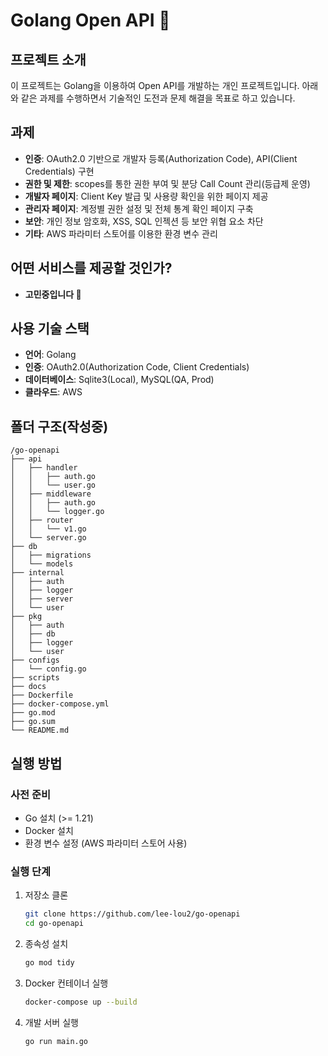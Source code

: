 # Golang Open API 🚀

## 프로젝트 소개
이 프로젝트는 Golang을 이용하여 Open API를 개발하는 개인 프로젝트입니다. 아래와 같은 과제를 수행하면서 기술적인 도전과 문제 해결을 목표로 하고 있습니다.

## 과제
- **인증**: OAuth2.0 기반으로 개발자 등록(Authorization Code), API(Client Credentials) 구현
- **권한 및 제한**: scopes를 통한 권한 부여 및 분당 Call Count 관리(등급제 운영)
- **개발자 페이지**: Client Key 발급 및 사용량 확인을 위한 페이지 제공
- **관리자 페이지**: 계정별 권한 설정 및 전체 통계 확인 페이지 구축
- **보안**: 개인 정보 암호화, XSS, SQL 인젝션 등 보안 위협 요소 차단
- **기타**: AWS 파라미터 스토어를 이용한 환경 변수 관리

## 어떤 서비스를 제공할 것인가?
- **고민중입니다 🧐**

## 사용 기술 스택
- **언어**: Golang
- **인증**: OAuth2.0(Authorization Code, Client Credentials)
- **데이터베이스**: Sqlite3(Local), MySQL(QA, Prod)
- **클라우드**: AWS

## 폴더 구조(작성중)
```
/go-openapi
├── api
│   ├── handler
│   │   ├── auth.go
│   │   └── user.go
│   ├── middleware
│   │   ├── auth.go
│   │   └── logger.go
│   ├── router
│   │   └── v1.go
│   └── server.go
├── db
│   ├── migrations
│   └── models
├── internal
│   ├── auth
│   ├── logger
│   ├── server
│   └── user
├── pkg
│   ├── auth
│   ├── db
│   ├── logger
│   └── user
├── configs
│   └── config.go
├── scripts
├── docs
├── Dockerfile
├── docker-compose.yml
├── go.mod
├── go.sum
└── README.md
```

## 실행 방법
### 사전 준비
- Go 설치 (>= 1.21)
- Docker 설치
- 환경 변수 설정 (AWS 파라미터 스토어 사용)

### 실행 단계
1. 저장소 클론
   ```sh
   git clone https://github.com/lee-lou2/go-openapi
   cd go-openapi
   ```

2. 종속성 설치
   ```sh
   go mod tidy
   ```

3. Docker 컨테이너 실행
   ```sh
   docker-compose up --build
   ```

4. 개발 서버 실행
   ```sh
   go run main.go
   ```
